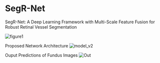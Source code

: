 # SegR-Net
SegR-Net: A Deep Learning Framework with Multi-Scale Feature Fusion for Robust Retinal Vessel Segmentation

![figure1](https://github.com/Rehman1995/SegR-Net/assets/46449452/f3ac9c19-81cd-4209-9cbb-5b339a245325)


Proposed Network Architecture
![model_v2](https://github.com/Rehman1995/SegR-Net/assets/46449452/21ead4e1-39bd-4e87-bce0-45bb9b2340f9)

Ouput Predictions of Fundus Images
![Out](https://github.com/Rehman1995/SegR-Net/assets/46449452/1dcedd69-9e2b-47bf-9108-d9602f318b51)
